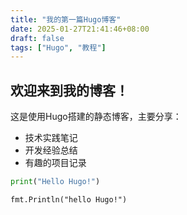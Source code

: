 ```yaml
---
title: "我的第一篇Hugo博客"
date: 2025-01-27T21:41:46+08:00
draft: false
tags: ["Hugo", "教程"]
---
```


## 欢迎来到我的博客！

这是使用Hugo搭建的静态博客，主要分享：

- 技术实践笔记
- 开发经验总结
- 有趣的项目记录

```python
print("Hello Hugo!")
```

```golang
fmt.Println("hello Hugo!")
```

